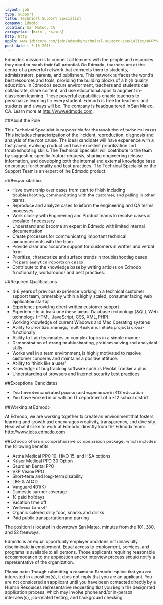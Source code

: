 ```yaml
---
layout: job
type: Support
title: Technical Support Specialist
company: Edmodo
location: San Mateo, CA
categories: [main , ca-sup]
http: http
apply: www.jobscore.com/jobs/edmodo/technical-support-specialist/aW4PY4wC0r4RwNeJe4efaV
post-date : 3-15-2013
---
```


Edmodo’s mission is to connect all learners with the people and resources they need to reach their full potential. On Edmodo, teachers are at the center of a powerful network that connects them to students, administrators, parents, and publishers. This network surfaces the world’s best resources and tools, providing the building blocks of a high quality education. In Edmodo’s secure environment, teachers and students can collaborate, share content, and use educational apps to augment in-classroom learning. These powerful capabilities enable teachers to personalize learning for every student. Edmodo is free for teachers and students and always will be.  The company is headquartered in San Mateo, CA. Learn more at <http://www.edmodo.com>. 

##About the Role

This Technical Specialist is responsible for the resolution of technical cases. This includes characterization of the incident, reproduction, diagnosis and analysis of the root cause.  The ideal candidate will have experience with a fast paced, evolving product and have excellent prioritization and troubleshooting skills. The Technical Specialist will contribute to the team by suggesting specific feature requests, sharing engineering release information, and developing both the internal and external knowledge base on product functionality and best practices. The Technical Specialist on the Support Team is an expert of the Edmodo product.

##Responsibilities

* Have ownership over cases from start to finish including troubleshooting, communicating with the customer, and pulling in other teams.
* Reproduce and analyze cases to inform the engineering and QA teams processes
* Work closely with Engineering and Product teams to resolve cases or escalate if necessary
* Understand and become an expert in Edmodo with limited internal documentation
* Create processes for communicating important technical announcements with the team
* Provide clear and accurate support for customers in written and verbal form
* Prioritize, characterize and surface trends in troubleshooting cases
* Prepare analytical reports on cases
* Contribute to the knowledge base by writing articles on Edmodo functionality, workarounds and best practices.
 
##Required Qualifications

* 4-6 years of previous experience working in a technical customer support team, preferably within a highly scaled, consumer facing web application startup
* Experience providing direct written customer support
* Experience in at least one these areas: Database technology (SQL); Web technology (HTML, JavaScript, CSS, XML, PHP)
* Working knowledge of current Windows and Mac Operating systems
* Ability to prioritize, manage, multi-task and initiate projects cross-functionally
* Ability to train teammates on complex topics in a simple manner
* Demonstration of strong troubleshooting, problem solving and analytical skills
* Works well in a team environment, is highly motivated to resolve customer concerns and maintains a positive attitude.
* Ability to “think like a user”
* Knowledge of bug tracking software such as Pivotal Tracker a plus
* Understanding of browsers and Internet security best practices
  
##Exceptional Candidates

* You have demonstrated passion and experience in K12 education
* You have worked in or with an IT department of a K12 school district

##Working at Edmodo

At Edmodo, we are working together to create an environment that fosters learning and growth and encourages creativity, transparency, and diversity. Hear what it’s like to work at Edmodo, directly from the Edmodo team: http://www.jobs.edmodo.com

##Edmodo offers a comprehensive compensation package, which includes the following benefits:

* Aetna Medical PPO 10, HMO 15, and HSA options
* Kaiser Medical PPO 30 Option
* Gaurdian Dental PPO
* VSP Vision PPO
* Short-term and long-term disability
* LIFE & AD&D
* Vanguard 401(K)
* Domestic partner coverage
* 10 paid holidays
* Vacation time off
* Wellness time off
* Organic catered daily food, snacks and drinks
* Paid public transportation and parking

The position is located in downtown San Mateo, minutes from the 101, 280, and 92 freeways.

Edmodo is an equal opportunity employer and does not unlawfully discriminate in employment. Equal access to employment, services, and programs is available to all persons.  Those applicants requiring reasonable accommodation to the application and/or interview process should notify a representative of the organization.

Please note: Though submitting a resume to Edmodo implies that you are interested in a position(s), it does not imply that you are an applicant. You are not considered an applicant until you have been contacted directly by a Human Resources representative requesting that you begin the designated application process, which may involve phone and/or in-person interview(s), job-related testing, and background checking.